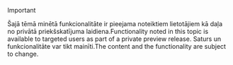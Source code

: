 > [!IMPORTANT]
> <span data-ttu-id="ac5b1-101">Šajā tēmā minētā funkcionalitāte ir pieejama noteiktiem lietotājiem kā daļa no privātā priekšskatījuma laidiena.</span><span class="sxs-lookup"><span data-stu-id="ac5b1-101">Functionality noted in this topic is available to targeted users as part of a private preview release.</span></span> <span data-ttu-id="ac5b1-102">Saturs un funkcionalitāte var tikt mainīti.</span><span class="sxs-lookup"><span data-stu-id="ac5b1-102">The content and the functionality are subject to change.</span></span> 
